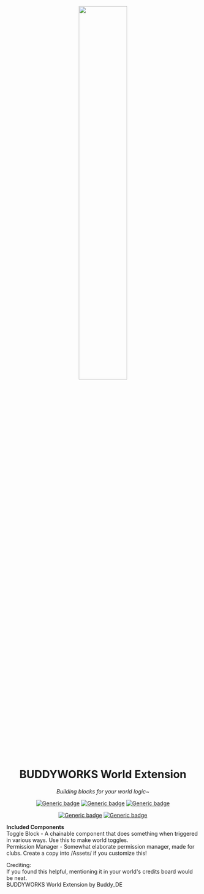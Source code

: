 <div align="center">

<a href="https://buddyworks.wtf"><img width=50% src="https://splash.buddyworks.wtf/tckAqsHD.png"></img></a>  
# BUDDYWORKS World Extension
*Building blocks for your world logic~*

[![Generic badge](https://img.shields.io/github/downloads/BUDDYWORKS-VR/worldextension/total?label=Downloads)](https://github.com/BUDDYWORKS-VR/worldextension/releases/latest)
[![Generic badge](https://img.shields.io/badge/License-MIT-informational.svg)](https://github.com/BUDDYWORKS-VR/worldextension/blob/main/LICENSE)
[![Generic badge](https://img.shields.io/badge/Unity-2022.3.22f1-red.svg)](https://unity3d.com/unity/whats-new/2022.3.22)

[![Generic badge](https://img.shields.io/discord/1115323445316702269?color=%237289da&label=DISCORD&logo=Discord&style=for-the-badge)](https://discord.buddyworks.wtf/)
[![Generic badge](https://img.shields.io/endpoint.svg?url=https%3A%2F%2Fshieldsio-patreon.vercel.app%2Fapi%3Fusername%3Dbuddy_de%26type%3Dpatrons&style=for-the-badge)](https://www.patreon.com/c/buddy_de)
  
</div>

**Included Components**  
Toggle Block - A chainable component that does something when triggered in various ways. Use this to make world toggles.  
Permission Manager - Somewhat elaborate permission manager, made for clubs. Create a copy into /Assets/ if you customize this!  

Crediting:  
If you found this helpful, mentioning it in your world's credits board would be neat.  
BUDDYWORKS World Extension by Buddy_DE
